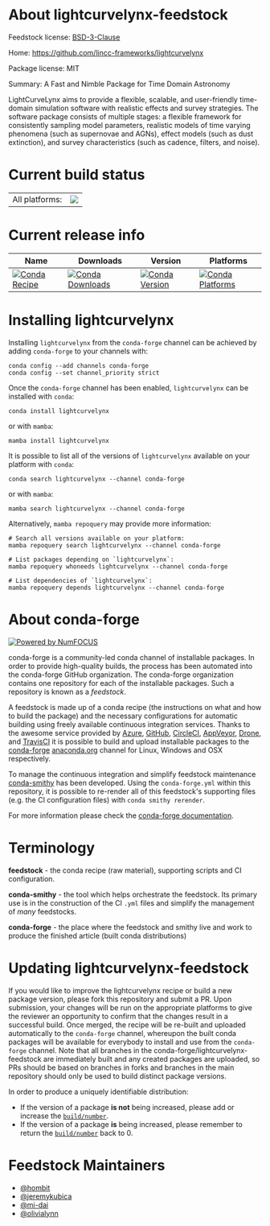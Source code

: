 About lightcurvelynx-feedstock
==============================

Feedstock license: [BSD-3-Clause](https://github.com/conda-forge/lightcurvelynx-feedstock/blob/main/LICENSE.txt)

Home: https://github.com/lincc-frameworks/lightcurvelynx

Package license: MIT

Summary: A Fast and Nimble Package for Time Domain Astronomy

LightCurveLynx aims to provide a flexible, scalable, and user-friendly time-domain
simulation software with realistic effects and survey strategies. The software
package consists of multiple stages: a flexible framework for consistently
sampling model parameters, realistic models of time varying phenomena (such as
supernovae and AGNs), effect models (such as dust extinction), and survey
characteristics (such as cadence, filters, and noise).


Current build status
====================


<table><tr><td>All platforms:</td>
    <td>
      <a href="https://dev.azure.com/conda-forge/feedstock-builds/_build/latest?definitionId=26556&branchName=main">
        <img src="https://dev.azure.com/conda-forge/feedstock-builds/_apis/build/status/lightcurvelynx-feedstock?branchName=main">
      </a>
    </td>
  </tr>
</table>

Current release info
====================

| Name | Downloads | Version | Platforms |
| --- | --- | --- | --- |
| [![Conda Recipe](https://img.shields.io/badge/recipe-lightcurvelynx-green.svg)](https://anaconda.org/conda-forge/lightcurvelynx) | [![Conda Downloads](https://img.shields.io/conda/dn/conda-forge/lightcurvelynx.svg)](https://anaconda.org/conda-forge/lightcurvelynx) | [![Conda Version](https://img.shields.io/conda/vn/conda-forge/lightcurvelynx.svg)](https://anaconda.org/conda-forge/lightcurvelynx) | [![Conda Platforms](https://img.shields.io/conda/pn/conda-forge/lightcurvelynx.svg)](https://anaconda.org/conda-forge/lightcurvelynx) |

Installing lightcurvelynx
=========================

Installing `lightcurvelynx` from the `conda-forge` channel can be achieved by adding `conda-forge` to your channels with:

```
conda config --add channels conda-forge
conda config --set channel_priority strict
```

Once the `conda-forge` channel has been enabled, `lightcurvelynx` can be installed with `conda`:

```
conda install lightcurvelynx
```

or with `mamba`:

```
mamba install lightcurvelynx
```

It is possible to list all of the versions of `lightcurvelynx` available on your platform with `conda`:

```
conda search lightcurvelynx --channel conda-forge
```

or with `mamba`:

```
mamba search lightcurvelynx --channel conda-forge
```

Alternatively, `mamba repoquery` may provide more information:

```
# Search all versions available on your platform:
mamba repoquery search lightcurvelynx --channel conda-forge

# List packages depending on `lightcurvelynx`:
mamba repoquery whoneeds lightcurvelynx --channel conda-forge

# List dependencies of `lightcurvelynx`:
mamba repoquery depends lightcurvelynx --channel conda-forge
```


About conda-forge
=================

[![Powered by
NumFOCUS](https://img.shields.io/badge/powered%20by-NumFOCUS-orange.svg?style=flat&colorA=E1523D&colorB=007D8A)](https://numfocus.org)

conda-forge is a community-led conda channel of installable packages.
In order to provide high-quality builds, the process has been automated into the
conda-forge GitHub organization. The conda-forge organization contains one repository
for each of the installable packages. Such a repository is known as a *feedstock*.

A feedstock is made up of a conda recipe (the instructions on what and how to build
the package) and the necessary configurations for automatic building using freely
available continuous integration services. Thanks to the awesome service provided by
[Azure](https://azure.microsoft.com/en-us/services/devops/), [GitHub](https://github.com/),
[CircleCI](https://circleci.com/), [AppVeyor](https://www.appveyor.com/),
[Drone](https://cloud.drone.io/welcome), and [TravisCI](https://travis-ci.com/)
it is possible to build and upload installable packages to the
[conda-forge](https://anaconda.org/conda-forge) [anaconda.org](https://anaconda.org/)
channel for Linux, Windows and OSX respectively.

To manage the continuous integration and simplify feedstock maintenance
[conda-smithy](https://github.com/conda-forge/conda-smithy) has been developed.
Using the ``conda-forge.yml`` within this repository, it is possible to re-render all of
this feedstock's supporting files (e.g. the CI configuration files) with ``conda smithy rerender``.

For more information please check the [conda-forge documentation](https://conda-forge.org/docs/).

Terminology
===========

**feedstock** - the conda recipe (raw material), supporting scripts and CI configuration.

**conda-smithy** - the tool which helps orchestrate the feedstock.
                   Its primary use is in the construction of the CI ``.yml`` files
                   and simplify the management of *many* feedstocks.

**conda-forge** - the place where the feedstock and smithy live and work to
                  produce the finished article (built conda distributions)


Updating lightcurvelynx-feedstock
=================================

If you would like to improve the lightcurvelynx recipe or build a new
package version, please fork this repository and submit a PR. Upon submission,
your changes will be run on the appropriate platforms to give the reviewer an
opportunity to confirm that the changes result in a successful build. Once
merged, the recipe will be re-built and uploaded automatically to the
`conda-forge` channel, whereupon the built conda packages will be available for
everybody to install and use from the `conda-forge` channel.
Note that all branches in the conda-forge/lightcurvelynx-feedstock are
immediately built and any created packages are uploaded, so PRs should be based
on branches in forks and branches in the main repository should only be used to
build distinct package versions.

In order to produce a uniquely identifiable distribution:
 * If the version of a package **is not** being increased, please add or increase
   the [``build/number``](https://docs.conda.io/projects/conda-build/en/latest/resources/define-metadata.html#build-number-and-string).
 * If the version of a package **is** being increased, please remember to return
   the [``build/number``](https://docs.conda.io/projects/conda-build/en/latest/resources/define-metadata.html#build-number-and-string)
   back to 0.

Feedstock Maintainers
=====================

* [@hombit](https://github.com/hombit/)
* [@jeremykubica](https://github.com/jeremykubica/)
* [@mi-dai](https://github.com/mi-dai/)
* [@olivialynn](https://github.com/olivialynn/)


